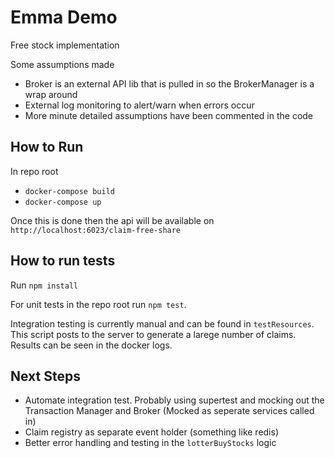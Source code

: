 # Emma Demo

Free stock implementation

Some assumptions made
- Broker is an external API lib that is pulled in so the BrokerManager is a wrap around
- External log monitoring to alert/warn when errors occur 
- More minute detailed assumptions have been commented in the code

## How to Run
In repo root
- `docker-compose build`
- `docker-compose up`

Once this is done then the api will be available on ` http://localhost:6023/claim-free-share`

## How to run tests
Run `npm install`

For unit tests in the repo root run `npm test`.


Integration testing is currently manual and can be found in `testResources`. This script posts to the server to generate a larege number of claims. 
Results can be seen in the docker logs.


## Next Steps
- Automate integration test. Probably using supertest and mocking out the Transaction Manager and Broker (Mocked as seperate services called in)
- Claim registry as separate event holder (something like redis)
- Better error handling and testing in the `lotterBuyStocks` logic
